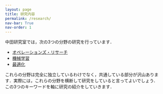 ```yaml
---
layout: page
title: 研究内容
permalink: /research/
nav-bar: True
nav-order: 1
---
```


中田研究室では，次の3つの分野の研究を行っています．

- [オペレーションズ・リサーチ](or)
- [機械学習](ml)
- [最適化](optimization)

これらの分野は完全に独立しているわけでなく，共通している部分が沢山あります．実際には，これらの分野を横断して研究をしていると言ってよいでしょう．この3つのキーワードを軸に研究の紹介をしていきます．
